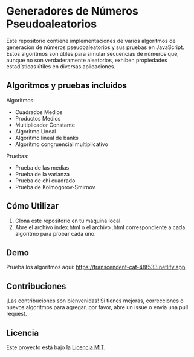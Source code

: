 # Generadores de Números Pseudoaleatorios

Este repositorio contiene implementaciones de varios algoritmos de generación de números pseudoaleatorios y sus pruebas en JavaScript. Estos algoritmos son útiles para simular secuencias de números que, aunque no son verdaderamente aleatorios, exhiben propiedades estadísticas útiles en diversas aplicaciones.

## Algoritmos y pruebas incluidos

Algoritmos:

- Cuadrados Medios
- Productos Medios
- Multiplicador Constante
- Algoritmo Lineal
- Algoritmo lineal de banks
- Algoritmo congruencial multiplicativo

Pruebas:

- Prueba de las medias
- Prueba de la varianza
- Prueba de chi cuadrado
- Prueba de Kolmogorov-Smirnov

## Cómo Utilizar

1. Clona este repositorio en tu máquina local.
2. Abre el archivo index.html o el archivo .html correspondiente a cada algoritmo para probar cada uno.

## Demo

Prueba los algoritmos aqui: https://transcendent-cat-48f533.netlify.app

## Contribuciones

¡Las contribuciones son bienvenidas! Si tienes mejoras, correcciones o nuevos algoritmos para agregar, por favor, abre un issue o envía una pull request.

## Licencia

Este proyecto está bajo la [Licencia MIT](LICENSE).
